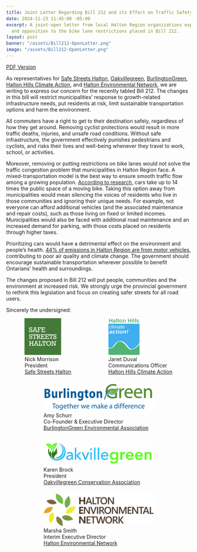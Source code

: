 ```yaml
---
title: Joint Letter Regarding Bill 212 and its Effect on Traffic Safety and the Environment
date: 2024-11-23 11:45:00 -05:00
excerpt: A joint-open letter from local Halton Region organizations expressing concern
  and opposition to the bike lane restrictions placed in Bill 212.
layout: post
banner: "/assets/Bill212-OpenLetter.png"
image: "/assets/Bill212-OpenLetter.png"
---
```


[PDF Version](../assets/ON-Bill-212-open-letter.pdf)

As representatives for [Safe Streets Halton](https://www.safestreetshalton.ca/), [Oakvillegreen](https://www.oakvillegreen.org/), [BurlingtonGreen](https://www.burlingtongreen.org/), [Halton Hills Climate Action](https://www.haltonhillsclimateaction.com/), and [Halton Environmental Network](https://www.haltonenvironment.ca/), we are writing to express our concern for the recently tabled Bill 212. The changes in this bill will restrict municipalities’ response to growth-related infrastructure needs, put residents at risk, limit sustainable transportation options and harm the environment.

All commuters have a right to get to their destination safely, regardless of how they get around. Removing cyclist protections would result in more traffic deaths, injuries, and unsafe road conditions. Without safe infrastructure, the government effectively punishes pedestrians and cyclists, and risks their lives and well-being whenever they travel to work, school, or activities.

Moreover, removing or putting restrictions on bike lanes would not solve the traffic congestion problem that municipalities in Halton Region face. A mixed-transportation model is the best way to ensure smooth traffic flow among a growing population. [According to research](https://www.researchgate.net/figure/Space-efficiencies-of-car-tram-bike-and-walking_fig5_232847647), cars take up to 14 times the public space of a moving bike. Taking this option away from municipalities would mean silencing the voices of residents who live in those communities and ignoring their unique needs. For example, not everyone can afford additional vehicles (and the associated maintenance and repair costs), such as those living on fixed or limited incomes. Municipalities would also be faced with additional road maintenance and an increased demand for parking, with those costs placed on residents through higher taxes. 

Prioritizing cars would have a detrimental effect on the environment and people’s health. [44% of emissions in Halton Region are from motor vehicles](https://www.halton.ca/The-Region/Climate-Change-and-the-Environment), contributing to poor air quality and climate change. The government should encourage sustainable transportation wherever possible to benefit Ontarians’ health and surroundings.

The changes proposed in Bill 212 will put people, communities and the environment at increased risk. We strongly urge the provincial government to rethink this legislation and focus on creating safer streets for all road users.


Sincerely the undersigned:
<div style="display: flex;
    flex-direction: row;
    flex-wrap: wrap;
    justify-content: space-around;
    align-items: baseline;
    row-gap: 24px;
    ">
<div>
<img src="../assets/Social_Avatar_512x512.png" style="max-width: 300px; max-height: 100px;"/><br/>
Nick Morrison<br/>
President<br/>
<a href="https://www.safestreetshalton.ca/">Safe Streets Halton</a>
</div>

<div>
<img src="../assets/halton_hills_climate_action_logo.png" style="max-width: 300px; max-height: 100px;"/><br/>
Janet Duval<br/>
Communications Officer<br/>
<a href="https://www.haltonhillsclimateaction.com/">Halton Hills Climate Action</a>
</div>

<div>
<img src="../assets/burlingtongreen-logo-header.png" style="max-width: 300px; max-height: 100px;background-color: #fff"/><br/>
Amy Schurr<br/>
Co-Founder & Executive Director<br/>
<a href="https://www.burlingtongreen.org/">BurlingtonGreen Environmental Association</a>
</div>

<div>
<img src="../assets/Oakvillegreen Logo-01.jpeg" style="max-width: 300px; max-height: 100px;"/><br/>
Karen Brock<br/>
President<br/>
<a href="https://www.oakvillegreen.org/">Oakvillegreen Conservation Association</a>
</div>

<div>
<img src="../assets/HEN_logo_edit_PNG.webp" style="max-width: 300px; max-height: 100px;background: #fff"/><br/>
Marsha Smith<br/>
Interim Executive Director<br/>
<a href="https://www.haltonenvironment.ca/">Halton Environmental Network</a>
</div>
</div>